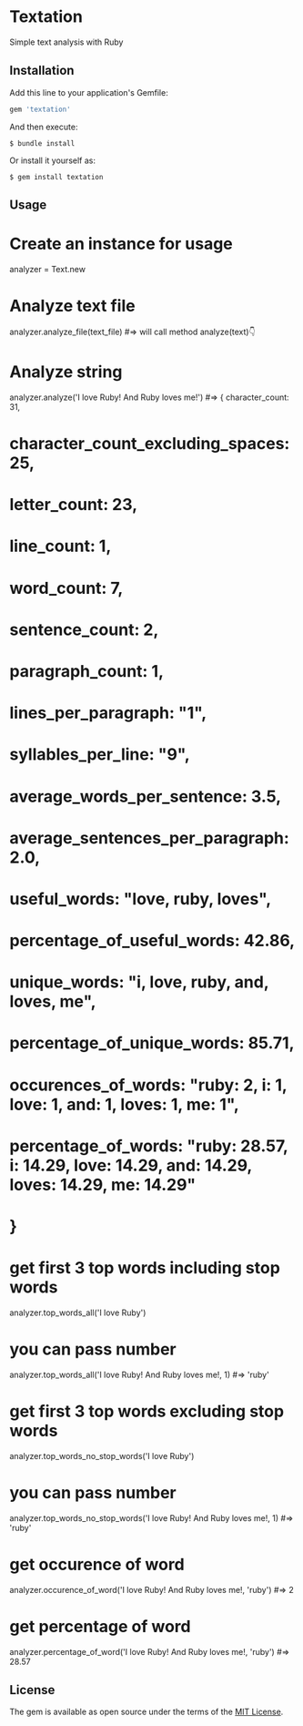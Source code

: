 # Textation

Simple text analysis with Ruby

## Installation

Add this line to your application's Gemfile:

```ruby
gem 'textation'
```

And then execute:

    $ bundle install

Or install it yourself as:

    $ gem install textation

## Usage

# Create an instance for usage
analyzer = Text.new

# Analyze text file
analyzer.analyze_file(text_file)
#=> will call method analyze(text)👇

# Analyze string
analyzer.analyze('I love Ruby! And Ruby loves me!')
#=> { character_count: 31,
#     character_count_excluding_spaces: 25,
#     letter_count: 23,
#     line_count: 1,
#     word_count: 7,
#     sentence_count: 2,
#     paragraph_count: 1,
#     lines_per_paragraph: "1",
#     syllables_per_line: "9",
#     average_words_per_sentence: 3.5,
#     average_sentences_per_paragraph: 2.0,
#     useful_words:  "love, ruby, loves",
#     percentage_of_useful_words: 42.86,
#     unique_words:  "i, love, ruby, and, loves, me",
#     percentage_of_unique_words: 85.71,
#     occurences_of_words: "ruby: 2, i: 1, love: 1, and: 1, loves: 1, me: 1",
#     percentage_of_words: "ruby: 28.57, i: 14.29, love: 14.29, and: 14.29, loves: 14.29, me: 14.29"
#   }

# get first 3 top words including stop words
analyzer.top_words_all('I love Ruby')
# you can pass number
analyzer.top_words_all('I love Ruby! And Ruby loves me!, 1)
#=> 'ruby'

# get first 3 top words excluding stop words
analyzer.top_words_no_stop_words('I love Ruby')
# you can pass number
analyzer.top_words_no_stop_words('I love Ruby! And Ruby loves me!, 1)
#=> 'ruby'

# get occurence of word
analyzer.occurence_of_word('I love Ruby! And Ruby loves me!, 'ruby')
#=> 2

# get percentage of word
analyzer.percentage_of_word('I love Ruby! And Ruby loves me!, 'ruby')
#=> 28.57

## License

The gem is available as open source under the terms of the [MIT License](https://opensource.org/licenses/MIT).
